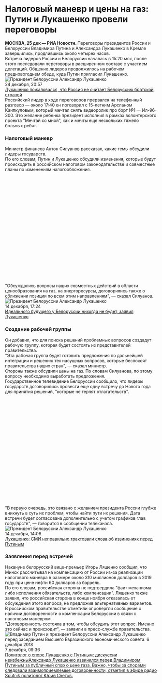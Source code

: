 Налоговый маневр и цены на газ: Путин и Лукашенко провели переговоры
====================================================================



<div class="article__body js-mediator-article mia-analytics" itemprop="articleBody"><div class="article__block" data-type="text"><div class="article__text"><strong> МОСКВА, 25 дек — РИА Новости. </strong>Переговоры президентов России и Белоруссии Владимира Путина и Александра Лукашенко в Кремле завершились, продлившись около четырех часов.</div></div><div class="article__block" data-type="text"><div class="article__text">Встреча лидеров России и Белоруссии началась в 15:20 мск, после этого последовали переговоры в расширенном составе с участием делегаций. Общение лидеров продолжилось на рабочем предновогоднем обеде, куда Путин пригласил Лукашенко.</div></div><div class="article__block" data-article="main-photo" data-type="article"><div class="article__article m-image"><div class="article__article-image"><source media="(min-width: 640px)" media-type="ar16x9" srcset="https://cdn21.img.ria.ru/images/154801/33/1548013349_0:448:2845:2048_600x0_80_0_0_5f879c6daaf59b9a1e113f05ccb29bf2.jpg"/><source media="(min-width: 480px)" media-type="ar4x3" srcset="https://cdn23.img.ria.ru/images/154801/33/1548013349_68:0:2799:2048_600x0_80_0_0_c23d1fe08bea9ca84f8632552abadc03.jpg"/><source media="(min-width: 0px)" media-type="ar1x1" srcset="https://cdn23.img.ria.ru/images/154801/33/1548013349_409:0:2457:2048_600x0_80_0_0_79d1dbeac8b2c5ad98a0ad057f7a3e23.jpg"/><img alt="Президент Белоруссии Александр Лукашенко " class="responsive_img" data-responsive0="https://cdn23.img.ria.ru/images/154801/33/1548013349_409:0:2457:2048_600x0_80_0_0_79d1dbeac8b2c5ad98a0ad057f7a3e23.jpg" data-responsive480="https://cdn23.img.ria.ru/images/154801/33/1548013349_68:0:2799:2048_600x0_80_0_0_c23d1fe08bea9ca84f8632552abadc03.jpg" data-responsive640="https://cdn21.img.ria.ru/images/154801/33/1548013349_0:448:2845:2048_600x0_80_0_0_5f879c6daaf59b9a1e113f05ccb29bf2.jpg" media-type="ar16x9" src="https://cdn21.img.ria.ru/images/154801/33/1548013349_0:448:2845:2048_600x0_80_0_0_5f879c6daaf59b9a1e113f05ccb29bf2.jpg" title="Президент Белоруссии Александр Лукашенко "/></div><div class="article__article-info" data-type="article"><span class="elem-info"><span class="elem-info__date">24 декабря, 20:57</span><span class="elem-info__share"><span class="share m-light" data-title="Лукашенко пожаловался, что Россия не считает Белоруссию братской страной" data-url="https://ria.ru/20181224/1548613671.html"></span></span></span></div><a class="article__article-link" href="/20181224/1548613671.html"><span class="article__article-desc"><span class="article__article-title">Лукашенко пожаловался, что Россия не считает Белоруссию братской страной</span><span class="article__article-announce"></span></span></a></div></div><div class="article__block" data-type="text"><div class="article__text">Российский лидер в ходе переговоров прервался на телефонный разговор — около 17:40 он поговорил с 15-летним Арсланом Каипкуловым, который мечтал снять видеоролик про борт №1 — Ил-96-300. Это желание ребенка президент исполнил в рамках волонтерского проекта "Мечтай со мной", как и мечты еще нескольких тяжело больных ребят.</div></div><div class="article__block" data-type="h3"><h3>Налоговый маневр</h3></div><div class="article__block" data-type="text"><div class="article__text">Министр финансов Антон Силуанов рассказал, какие темы обсудили лидеры государств.</div></div><div class="article__block" data-position="1" data-type="banner"><div class="banner m-article-body m-article-mobile banner__1251" data-bpos="1251" id="banner_pos_1251"><div class="banner__content" data-changed-id="adfox_mobile_body_1part_1548702109"><div id="adfox_mobile_body_1part_1548702109"></div></div></div></div><div class="article__block" data-type="text"><div class="article__text">По его словам, Путин и Лукашенко обсудили изменения, которые будут происходить в российском налоговом законодательстве и совместные планы по изменениям налогообложения.</div></div><div class="article__block" data-type="quote"><div class="article__quote"><div class="article__quote-bg"><div class="article__quote-bg-desk"><svg class="svg-graphic" fill="none" height="269" viewbox="0 0 138 269" width="138" xmlns="http://www.w3.org/2000/svg"></svg></div><div class="article__quote-bg-mob"><svg class="svg-graphic" fill="none" height="97" viewbox="0 0 254 97" width="254" xmlns="http://www.w3.org/2000/svg"></svg></div></div><div class="article__quote-text m-small">"Обсуждались вопросы наших совместных действий в области ценообразования на газ, на энергоресурсы, договорились также о сближении позиции по всем этим направлениям", — сказал Силуанов.</div><div class="article__quote-share"><span class="share" data-title='"Обсуждались вопросы наших совместных действий в области ценообразования на газ, на энергоресурсы, договорились также о сближении позиции по всем этим направлениям", — сказал Силуанов.' data-url="https://ria.ru/20181225/1548702109.html"></span></div></div></div><div class="article__block" data-article="main-photo" data-type="article"><div class="article__article m-image"><div class="article__article-image"><source media="(min-width: 640px)" media-type="ar16x9" srcset="https://cdn25.img.ria.ru/images/152908/87/1529088712_0:0:3074:1729_600x0_80_0_0_5c14a45527509e0d43f7c7a79e688e15.jpg"/><source media="(min-width: 480px)" media-type="ar4x3" srcset="https://cdn21.img.ria.ru/images/152908/87/1529088712_0:0:2732:2048_600x0_80_0_0_e4e4eed94e2f49c899597966ec8fdf07.jpg"/><source media="(min-width: 0px)" media-type="ar1x1" srcset="https://cdn23.img.ria.ru/images/152908/87/1529088712_107:0:2155:2048_600x0_80_0_0_656ddd69616973c98a0503b07da3d9ee.jpg"/><img alt="Президент Белоруссии Александр Лукашенко" class="responsive_img" data-responsive0="https://cdn23.img.ria.ru/images/152908/87/1529088712_107:0:2155:2048_600x0_80_0_0_656ddd69616973c98a0503b07da3d9ee.jpg" data-responsive480="https://cdn21.img.ria.ru/images/152908/87/1529088712_0:0:2732:2048_600x0_80_0_0_e4e4eed94e2f49c899597966ec8fdf07.jpg" data-responsive640="https://cdn25.img.ria.ru/images/152908/87/1529088712_0:0:3074:1729_600x0_80_0_0_5c14a45527509e0d43f7c7a79e688e15.jpg" media-type="ar16x9" src="https://cdn25.img.ria.ru/images/152908/87/1529088712_0:0:3074:1729_600x0_80_0_0_5c14a45527509e0d43f7c7a79e688e15.jpg" title="Президент Белоруссии Александр Лукашенко"/></div><div class="article__article-info" data-type="article"><span class="elem-info"><span class="elem-info__date">14 декабря, 17:24</span><span class="elem-info__share"><span class="share m-light" data-title="Идеального будущего у Белоруссии никогда не будет, заявил Лукашенко" data-url="https://ria.ru/20181214/1548006593.html"></span></span></span></div><a class="article__article-link" href="/20181214/1548006593.html"><span class="article__article-desc"><span class="article__article-title">Идеального будущего у Белоруссии никогда не будет, заявил Лукашенко</span><span class="article__article-announce"></span></span></a></div></div><div class="article__block" data-type="h3"><h3>Создание рабочей группы</h3></div><div class="article__block" data-type="text"><div class="article__text">Он добавил, что для поиска решений проблемных вопросов создадут рабочую группу, которая будет состоять из представителей правительства.</div></div><div class="article__block" data-position="2" data-type="banner"><div class="banner m-article-body m-article-mobile banner__1252" data-bpos="1252" id="banner_pos_1252"><div class="banner__content" data-changed-id="adfox_mobile_body_2part_1548702109"><div id="adfox_mobile_body_2part_1548702109"></div></div></div></div><div class="article__block" data-type="text"><div class="article__text">"Эта рабочая группа будет готовить предложения по дальнейшей интеграции и решению тех насущных вопросов, которые беспокоят правительства наших стран", — сказал министр.</div></div><div class="article__block" data-type="text"><div class="article__text">Стороны также обсудили цены на газ. По словам Силуанова, по этому вопросу необходимо выработать предложения.</div></div><div class="article__block" data-type="text"><div class="article__text">Государственное телевидение Белоруссии сообщило, что лидеры государств договорились провести еще одну встречу до Нового года для принятия решений, "которые не терпят отлагательств".</div></div><div class="article__block" data-type="quote"><div class="article__quote"><div class="article__quote-bg"><div class="article__quote-bg-desk"><svg class="svg-graphic" fill="none" height="269" viewbox="0 0 138 269" width="138" xmlns="http://www.w3.org/2000/svg"></svg></div><div class="article__quote-bg-mob"><svg class="svg-graphic" fill="none" height="97" viewbox="0 0 254 97" width="254" xmlns="http://www.w3.org/2000/svg"></svg></div></div><div class="article__quote-text m-small">"В первую очередь, это связано с желанием президента России глубже вникнуть в суть их проблем, чтобы найти пути их решения. Дата встречи будет согласована дополнительно с учетом графиков глав государств", — говорится в сообщении телеканала.</div><div class="article__quote-share"><span class="share" data-title='"В первую очередь, это связано с желанием президента России глубже вникнуть в суть их проблем, чтобы найти пути их решения. Дата встречи будет согласована дополнительно с учетом графиков глав государств", — говорится в сообщении телеканала.' data-url="https://ria.ru/20181225/1548702109.html"></span></div></div></div><div class="article__block" data-article="main-photo" data-type="article"><div class="article__article m-image"><div class="article__article-image"><source media="(min-width: 640px)" media-type="ar16x9" srcset="https://cdn25.img.ria.ru/images/153211/90/1532119020_0:0:2924:1645_600x0_80_0_0_02ba7d660ef780d5336736abd7c77b90.jpg"/><source media="(min-width: 480px)" media-type="ar4x3" srcset="https://cdn25.img.ria.ru/images/153211/90/1532119020_193:0:2924:2048_600x0_80_0_0_05f009571053909022932a9f75164e00.jpg"/><source media="(min-width: 0px)" media-type="ar1x1" srcset="https://cdn21.img.ria.ru/images/153211/90/1532119020_633:0:2681:2048_600x0_80_0_0_6c1086453257d97d492b8f7dbbcbf737.jpg"/><img alt="Президент Белоруссии Александр Лукашенко " class="responsive_img" data-responsive0="https://cdn21.img.ria.ru/images/153211/90/1532119020_633:0:2681:2048_600x0_80_0_0_6c1086453257d97d492b8f7dbbcbf737.jpg" data-responsive480="https://cdn25.img.ria.ru/images/153211/90/1532119020_193:0:2924:2048_600x0_80_0_0_05f009571053909022932a9f75164e00.jpg" data-responsive640="https://cdn25.img.ria.ru/images/153211/90/1532119020_0:0:2924:1645_600x0_80_0_0_02ba7d660ef780d5336736abd7c77b90.jpg" media-type="ar16x9" src="https://cdn25.img.ria.ru/images/153211/90/1532119020_0:0:2924:1645_600x0_80_0_0_02ba7d660ef780d5336736abd7c77b90.jpg" title="Президент Белоруссии Александр Лукашенко "/></div><div class="article__article-info" data-type="article"><span class="elem-info"><span class="elem-info__date">14 декабря, 14:08</span><span class="elem-info__share"><span class="share m-light" data-title="Лукашенко: СМИ неправильно трактовали слова об извинениях перед Путиным" data-url="https://ria.ru/20181214/1547989466.html"></span></span></span></div><a class="article__article-link" href="/20181214/1547989466.html"><span class="article__article-desc"><span class="article__article-title">Лукашенко: СМИ неправильно трактовали слова об извинениях перед Путиным</span><span class="article__article-announce"></span></span></a></div></div><div class="article__block" data-type="h3"><h3>Заявления перед встречей</h3></div><div class="article__block" data-type="text"><div class="article__text">Накануне белорусский вице-премьер Игорь Ляшенко сообщил, что Минск рассчитывал на компенсацию от России из-за реализации налогового маневра в размере около 310 миллионов долларов в 2019 году при цене нефти 60 долларов за баррель.</div></div><div class="article__block" data-position="3" data-type="banner"><div class="banner m-article-body m-article-mobile banner__1253" data-bpos="1253" id="banner_pos_1253"><div class="banner__content" data-changed-id="adfox_mobile_body_3part_1548702109"><div id="adfox_mobile_body_3part_1548702109"></div></div></div></div><div class="article__block" data-type="text"><div class="article__text">По его словам, российская сторона не подтвердила "факт механизма либо исполнения обязательств, либо компенсации". Ляшенко также заявил, что российская сторона в конце ноября отказалась от обсуждения этого вопроса, не предложив альтернативных вариантов.</div></div><div class="article__block" data-type="text"><div class="article__text">В российском правительстве отметили опровергли сообщение о наличии договоренности о компенсации Белоруссии в связи с налоговым маневром.</div></div><div class="article__block" data-type="text"><div class="article__text">"Договоренность состояла в том, чтобы обсудить этот вопрос. Именно это сейчас и происходит", — заявили в пресс-службе правительства.</div></div><div class="article__block" data-article="main-photo" data-type="article"><div class="article__article m-image"><div class="article__article-image"><source media="(min-width: 640px)" media-type="ar16x9" srcset="https://cdn21.img.ria.ru/images/154751/51/1547515118_0:0:2923:1644_600x0_80_0_0_ea82c0b3d28138cca4fd9d76775cf4fd.jpg"/><source media="(min-width: 480px)" media-type="ar4x3" srcset="https://cdn22.img.ria.ru/images/154751/51/1547515118_97:0:2828:2048_600x0_80_0_0_7f16052d5d42e7fbc36a158a83c48ee6.jpg"/><source media="(min-width: 0px)" media-type="ar1x1" srcset="https://cdn22.img.ria.ru/images/154751/51/1547515118_438:0:2486:2048_600x0_80_0_0_bc7bd6fdbe073cb5cb10b3d2432084d1.jpg"/><img alt="Владимир Путин и президент Белоруссии Александр Лукашенко перед заседанием Высшего Евразийского экономического совета. 6 декабря 2018" class="responsive_img" data-responsive0="https://cdn22.img.ria.ru/images/154751/51/1547515118_438:0:2486:2048_600x0_80_0_0_bc7bd6fdbe073cb5cb10b3d2432084d1.jpg" data-responsive480="https://cdn22.img.ria.ru/images/154751/51/1547515118_97:0:2828:2048_600x0_80_0_0_7f16052d5d42e7fbc36a158a83c48ee6.jpg" data-responsive640="https://cdn21.img.ria.ru/images/154751/51/1547515118_0:0:2923:1644_600x0_80_0_0_ea82c0b3d28138cca4fd9d76775cf4fd.jpg" media-type="ar16x9" src="https://cdn21.img.ria.ru/images/154751/51/1547515118_0:0:2923:1644_600x0_80_0_0_ea82c0b3d28138cca4fd9d76775cf4fd.jpg" title="Владимир Путин и президент Белоруссии Александр Лукашенко перед заседанием Высшего Евразийского экономического совета. 6 декабря 2018"/></div><div class="article__article-info" data-type="article"><span class="elem-info"><span class="elem-info__date">7 декабря, 09:36</span><span class="elem-info__share"><span class="share m-light" data-title="Политолог о споре Лукашенко с Путиным: дискуссии неизбежны" data-url="https://ria.ru/20181207/1547572880.html"></span></span></span></div><a class="article__article-link" href="/20181207/1547572880.html"><span class="article__article-desc"><span class="article__article-title">Политолог о споре Лукашенко с Путиным: дискуссии неизбежны</span><span class="article__article-announce">Александр Лукашенко извинился перед Владимиром Путиным за публичный спор о цене газа. Важно, чтобы за спорами следовали взаимоприемлемые договоренности, отметил в эфире радио Sputnik политолог Юрий Светов.</span></span></a></div></div></div>